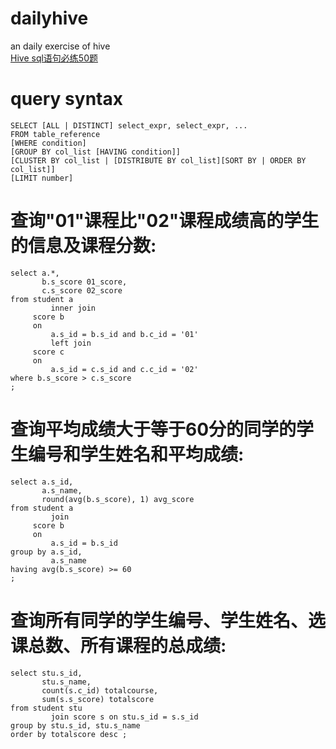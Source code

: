 # dailyhive
an daily exercise of hive   
[Hive sql语句必练50题](https://blog.csdn.net/Thomson617/article/details/83212338)

# query syntax
    SELECT [ALL | DISTINCT] select_expr, select_expr, ...
    FROM table_reference
    [WHERE condition]
    [GROUP BY col_list [HAVING condition]]
    [CLUSTER BY col_list | [DISTRIBUTE BY col_list][SORT BY | ORDER BY col_list]]
    [LIMIT number]

# 查询"01"课程比"02"课程成绩高的学生的信息及课程分数:
    select a.*,
           b.s_score 01_score,
           c.s_score 02_score
    from student a
             inner join
         score b
         on
             a.s_id = b.s_id and b.c_id = '01'
             left join
         score c
         on
             a.s_id = c.s_id and c.c_id = '02'
    where b.s_score > c.s_score
    ;
# 查询平均成绩大于等于60分的同学的学生编号和学生姓名和平均成绩:
    select a.s_id,
           a.s_name,
           round(avg(b.s_score), 1) avg_score
    from student a
             join
         score b
         on
             a.s_id = b.s_id
    group by a.s_id,
             a.s_name
    having avg(b.s_score) >= 60
    ;
# 查询所有同学的学生编号、学生姓名、选课总数、所有课程的总成绩:
    select stu.s_id,
           stu.s_name,
           count(s.c_id) totalcourse,
           sum(s.s_score) totalscore
    from student stu
             join score s on stu.s_id = s.s_id
    group by stu.s_id, stu.s_name
    order by totalscore desc ;